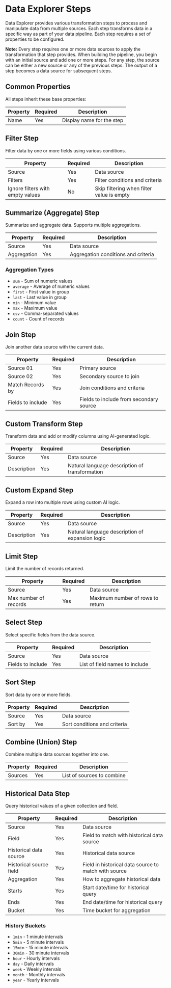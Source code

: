 # Data Explorer Steps

Data Explorer provides various transformation steps to process and manipulate data from multiple sources. Each step transforms data in a specific way as part of your data pipeline. Each step requires a set of properties to be configured.

**Note:** Every step requires one or more data sources to apply the transformation that step provides. When building the pipeline, you begin with an initial source and add one or more steps. For any step, the source can be either a new source or any of the previous steps. The output of a step becomes a data source for subsequent steps.

## Common Properties

All steps inherit these base properties:

| Property | Required | Description |
|----------|----------|-------------|
| Name | Yes | Display name for the step |

## Filter Step

Filter data by one or more fields using various conditions.

| Property | Required | Description |
|----------|----------|-------------|
| Source | Yes | Data source |
| Filters | Yes | Filter conditions and criteria |
| Ignore filters with empty values | No | Skip filtering when filter value is empty |

## Summarize (Aggregate) Step

Summarize and aggregate data. Supports multiple aggregations.

| Property | Required | Description |
|----------|----------|-------------|
| Source | Yes | Data source |
| Aggregation | Yes | Aggregation conditions and criteria |

### Aggregation Types
- `sum` - Sum of numeric values
- `average` - Average of numeric values  
- `first` - First value in group
- `last` - Last value in group
- `min` - Minimum value
- `max` - Maximum value
- `csv` - Comma-separated values
- `count` - Count of records

## Join Step

Join another data source with the current data.

| Property | Required | Description |
|----------|----------|-------------|
| Source 01 | Yes | Primary source |
| Source 02 | Yes | Secondary source to join |
| Match Records by | Yes | Join conditions and criteria |
| Fields to include | Yes | Fields to include from secondary source |

## Custom Transform Step

Transform data and add or modify columns using AI-generated logic.

| Property | Required | Description |
|----------|----------|-------------|
| Source | Yes | Data source |
| Description | Yes | Natural language description of transformation |

## Custom Expand Step

Expand a row into multiple rows using custom AI logic.

| Property | Required | Description |
|----------|----------|-------------|
| Source | Yes | Data source |
| Description | Yes | Natural language description of expansion logic |

## Limit Step

Limit the number of records returned.

| Property | Required | Description |
|----------|----------|-------------|
| Source | Yes | Data source |
| Max number of records | Yes | Maximum number of rows to return |

## Select Step

Select specific fields from the data source.

| Property | Required | Description |
|----------|----------|-------------|
| Source | Yes | Data source |
| Fields to include | Yes | List of field names to include |

## Sort Step

Sort data by one or more fields.

| Property | Required | Description |
|----------|----------|-------------|
| Source | Yes | Data source |
| Sort by | Yes | Sort conditions and criteria |

## Combine (Union) Step

Combine multiple data sources together into one.

| Property | Required | Description |
|----------|----------|-------------|
| Sources | Yes | List of sources to combine |

## Historical Data Step

Query historical values of a given collection and field.

| Property | Required | Description |
|----------|----------|-------------|
| Source | Yes | Data source |
| Field | Yes | Field to match with historical data source |
| Historical data source | Yes | Historical data source |
| Historical source field | Yes | Field in historical data source to match with source |
| Aggregation | Yes | How to aggregate historical data |
| Starts | Yes | Start date/time for historical query |
| Ends | Yes | End date/time for historical query |
| Bucket | Yes | Time bucket for aggregation |

### History Buckets
- `1min` - 1 minute intervals
- `5min` - 5 minute intervals
- `15min` - 15 minute intervals
- `30min` - 30 minute intervals
- `hour` - Hourly intervals
- `day` - Daily intervals
- `week` - Weekly intervals
- `month` - Monthly intervals
- `year` - Yearly intervals
